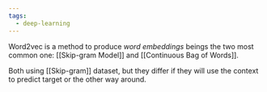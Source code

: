 ```yaml
---
tags:
  - deep-learning
---
```

Word2vec is a method to produce *word embeddings* beings the two most common one: [[Skip-gram Model]] and [[Continuous Bag of Words]].

Both using [[Skip-gram]] dataset, but they differ if they will use the context to predict target or the other way around.